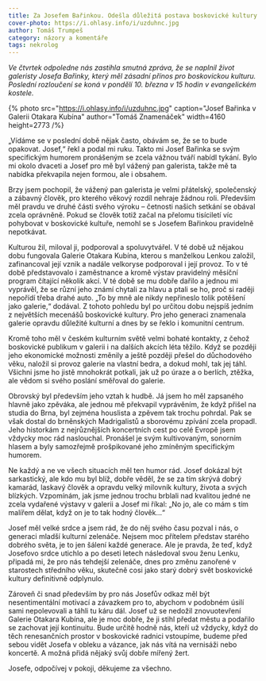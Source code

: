 ```yaml
---
title: Za Josefem Bařinkou. Odešla důležitá postava boskovické kultury
cover-photo: https://i.ohlasy.info/i/uzduhnc.jpg
author: Tomáš Trumpeš
category: názory a komentáře
tags: nekrolog
---
```


*Ve čtvrtek odpoledne nás zastihla smutná zpráva, že se naplnil život galeristy Josefa Bařinky, který měl zásadní přínos pro boskovickou kulturu. Poslední rozloučení se koná v pondělí 10. března v 15 hodin v evangelickém kostele.*

{% photo src="https://i.ohlasy.info/i/uzduhnc.jpg" caption="Josef Bařinka v Galerii Otakara Kubína" author="Tomáš Znamenáček" width=4160 height=2773 /%}

„Vídáme se v poslední době nějak často, obávám se, že se to bude opakovat. Josef,“ řekl a podal mi ruku. Takto mi Josef Bařinka se svým specifickým humorem pronášeným se zcela vážnou tváří nabídl tykání. Bylo mi okolo dvaceti a Josef pro mě byl vážený pan galerista, takže mě ta nabídka překvapila nejen formou, ale i obsahem.

Brzy jsem pochopil, že vážený pan galerista je velmi přátelský, společenský a zábavný člověk, pro kterého věkový rozdíl nehraje žádnou roli. Především měl pravdu ve druhé části svého výroku – četnosti našich setkání se obával zcela oprávněně. Pokud se člověk totiž začal na přelomu tisíciletí víc pohybovat v boskovické kultuře, nemohl se s Josefem Bařinkou pravidelně nepotkávat.

Kulturou žil, miloval ji, podporoval a spoluvytvářel. V té době už nějakou dobu fungovala Galerie Otakara Kubína, kterou s manželkou Lenkou založil, zafinancoval její vznik a nadále velkoryse podporoval i její provoz. To v té době představovalo i zaměstnance a kromě výstav pravidelný měsíční program čítající několik akcí. V té době se mu dobře dařilo a jednou mi vyprávěl, že se různí jeho známí chytali za hlavu a ptali se ho, proč si raději nepořídí třeba drahé auto. „To by mně ale nikdy nepřineslo tolik potěšení jako galerie,“ dodával. Z tohoto pohledu byl po určitou dobu nejspíš jedním z největších mecenášů boskovické kultury. Pro jeho generaci znamenala galerie opravdu důležité kulturní a dnes by se řeklo i komunitní centrum.

Kromě toho měl v českém kulturním světě velmi bohaté kontakty, z čehož boskovické publikum v galerii i na dalších akcích léta těžilo. Když se později jeho ekonomické možnosti změnily a ještě později přešel do důchodového věku, naložil si provoz galerie na vlastní bedra, a dokud mohl, tak jej táhl. Všichni jsme ho jistě mnohokrát potkali, jak už po úraze a o berlích, ztěžka, ale vědom si svého poslání směřoval do galerie.

Obrovský byl především jeho vztah k hudbě. Já jsem ho měl zapsaného hlavně jako zpěváka, ale jednou mě překvapil vyprávěním, že když přišel na studia do Brna, byl zejména houslista a zpěvem tak trochu pohrdal. Pak se však dostal do brněnských Madrigalistů a sborovému zpívání zcela propadl. Jeho historkám z nejrůznějších koncertních cest po celé Evropě jsem vždycky moc rád naslouchal. Pronášel je svým kultivovaným, sonorním hlasem a byly samozřejmě prošpikované jeho zmíněným specifickým humorem.

Ne každý a ne ve všech situacích měl ten humor rád. Josef dokázal být sarkastický, ale kdo mu byl blíž, dobře věděl, že se za tím skrývá dobrý kamarád, laskavý člověk a opravdu velký milovník kultury, života a svých blízkých. Vzpomínám, jak jsme jednou trochu brblali nad kvalitou jedné ne zcela vydařené výstavy v galerii a Josef mi říkal: „No jo, ale co mám s tím malířem dělat, když on je to tak hodný člověk…“

Josef měl velké srdce a jsem rád, že do něj svého času pozval i nás, o generaci mladší kulturní zelenáče. Nejsem moc přítelem představ starého dobrého světa, je to jen šálení každé generace. Ale je pravda, že teď, když Josefovo srdce utichlo a po deseti letech následoval svou ženu Lenku, připadá mi, že pro nás tehdejší zelenáče, dnes pro změnu zanořené v starostech středního věku, skutečně cosi jako starý dobrý svět boskovické kultury definitivně odplynulo.

Zároveň či snad především by pro nás Josefův odkaz měl být nesentimentální motivací a závazkem pro to, abychom v podobném úsilí sami nepolevovali a táhli tu káru dál. Josef už se nedožil znovuotevření Galerie Otakara Kubína, ale je moc dobře, že ji stihl předat městu a podařilo se zachovat její kontinuitu. Bude určitě hodně nás, kteří už vždycky, když do těch renesančních prostor v boskovické radnici vstoupíme, budeme před sebou vidět Josefa v obleku a vázance, jak nás vítá na vernisáži nebo koncertě. A možná přidá nějaký svůj dobře mířený žert.

Josefe, odpočívej v pokoji, děkujeme za všechno.
